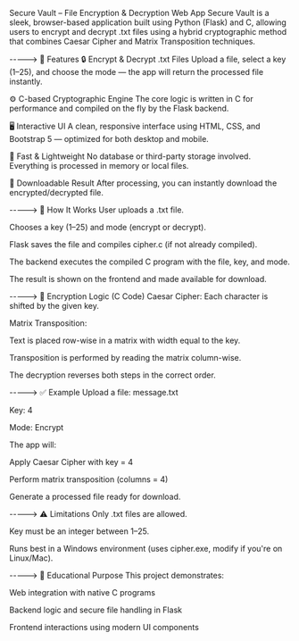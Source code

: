 Secure Vault – File Encryption & Decryption Web App
Secure Vault is a sleek, browser-based application built using Python (Flask) and C, allowing users to encrypt and decrypt .txt files using a hybrid cryptographic method that combines Caesar Cipher and Matrix Transposition techniques.

-----> 🌟 Features
🔒 Encrypt & Decrypt .txt Files
Upload a file, select a key (1–25), and choose the mode — the app will return the processed file instantly.

⚙️ C-based Cryptographic Engine
The core logic is written in C for performance and compiled on the fly by the Flask backend.

🖥️ Interactive UI
A clean, responsive interface using HTML, CSS, and Bootstrap 5 — optimized for both desktop and mobile.

🚀 Fast & Lightweight
No database or third-party storage involved. Everything is processed in memory or local files.

📂 Downloadable Result
After processing, you can instantly download the encrypted/decrypted file.

-----> 🔧 How It Works
User uploads a .txt file.

Chooses a key (1–25) and mode (encrypt or decrypt).

Flask saves the file and compiles cipher.c (if not already compiled).

The backend executes the compiled C program with the file, key, and mode.

The result is shown on the frontend and made available for download.

-----> 🔐 Encryption Logic (C Code)
Caesar Cipher: Each character is shifted by the given key.

Matrix Transposition:

Text is placed row-wise in a matrix with width equal to the key.

Transposition is performed by reading the matrix column-wise.

The decryption reverses both steps in the correct order.

-----> ✅ Example
Upload a file: message.txt

Key: 4

Mode: Encrypt

The app will:

Apply Caesar Cipher with key = 4

Perform matrix transposition (columns = 4)

Generate a processed file ready for download.

-----> ⚠️ Limitations
Only .txt files are allowed.

Key must be an integer between 1–25.

Runs best in a Windows environment (uses cipher.exe, modify if you're on Linux/Mac).

-----> 🧠 Educational Purpose
This project demonstrates:

Web integration with native C programs

Backend logic and secure file handling in Flask

Frontend interactions using modern UI components


